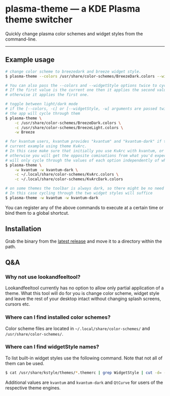 # plasma-theme — a KDE Plasma theme switcher

Quickly change plasma color schemes and widget styles from the command-line.

---

## Example usage


```bash
# change color scheme to breezedark and breeze widget style.
$ plasma-theme --colors /usr/share/color-schemes/BreezeDark.colors --widgetStyle Breeze

# You can also pass the --colors and --widgetStyle options twice to cycle between them.
# If the first value is the current one then it applies the second value
# otherwise it applies the first one.

# toggle between light/dark mode
# if the [--colors, -c] or [--widgetStyle, -w] arguments are passed twice
# the app will cycle through them
$ plasma-theme \
    -c /usr/share/color-schemes/BreezeDark.colors \
    -c /usr/share/color-schemes/BreezeLight.colors \
    -w Breeze

# for kvantum users, kvantum provides "kvantum" and "kvantum-dark" if the theme supports it.
# current example using theme KvArc.
# In this case make sure that initially you use KvArc with kvantum, or KvArcDark with kvantum-dark
# otherwise you will get the opposite cominations from what you'd expect as this utility
# will only cycle through the values of each option independently of what the other option is set to
$ plasma-theme \
    -w kvantum -w kvantum-dark \
    -c ~/.local/share/color-schemes/KvArc.colors \
    -c ~/.local/share/color-schemes/KvArcDark.colors

# on some themes the toolbar is always dark, so there might be no need to change color scheme.
# In this case cycling through the two widget styles will suffice
$ plasma-theme -w kvantum -w kvantum-dark
```

You can register any of the above commands to execute at a certain time or bind them to a global shortcut.

## Installation

Grab the binary from the [latest release](https://github.com/maldoinc/plasma-theme-switcher/releases) and move it to a directory within the path.

## Q&A
### Why not use lookandfeeltool?

Lookandfeeltool currently has no option to allow only partial application of a theme. What this tool will do for you is change color scheme, widget style and leave the rest of your desktop intact without changing splash screens, cursors etc.

### Where can I find installed color schemes?

Color scheme files are located in `~/.local/share/color-schemes/` and `/usr/share/color-schemes/`.

### Where can I find widgetStyle names?

To list built-in widget styles use the following command. Note that not all of them can be used.

```bash
$ cat /usr/share/kstyle/themes/*.themerc | grep WidgetStyle | cut -d= -f2
```

Additional values are `kvantum` and `kvantum-dark` and `QtCurve` for users of the respective theme engines.